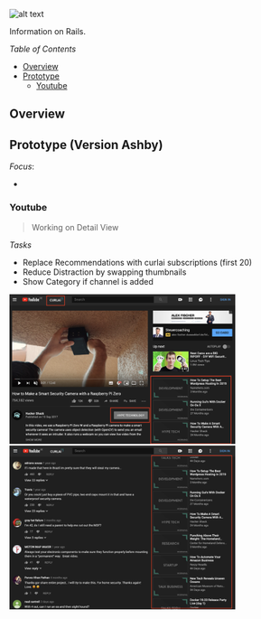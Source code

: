 ![alt text](https://github.com/a6b8/rss-merge-docker/blob/master/images/curlai-logo-black--50.png)

Information on Rails.

*Table of Contents*

- [Overview](#overview)
- [Prototype](#prototype)
  - [Youtube](#youtube)


## Overview

## Prototype (Version Ashby)

*Focus*:

- 

### Youtube
> Working on Detail View

*Tasks*
- Replace Recommendations with curlai subscriptions (first 20)
- Reduce Distraction by swapping thumbnails
- Show Category if channel is added

<img src="https://github.com/a6b8/curlai/blob/master/images/browser-extension-1.png" alt="alt text" width="400">

<img src="https://github.com/a6b8/curlai/blob/master/images/browser-extension-2.png" alt="alt text" width="400">
